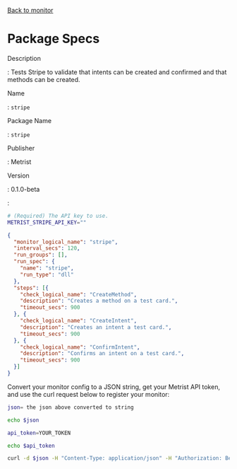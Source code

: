 [Back to monitor](stripe.md)

# Package Specs

Description

: Tests Stripe to validate that intents can be created and confirmed and that methods can be created.

Name

: `stripe`

Package Name

: `stripe`

Publisher

: Metrist

Version

: 0.1.0-beta

: &nbsp;


<!--@include: /parts/_3.md-->


```sh
# (Required) The API key to use.
METRIST_STRIPE_API_KEY=""
```

<!--@include: /parts/tips_env-vars.md -->


<!--@include: /parts/_4.md-->


```json
{
  "monitor_logical_name": "stripe",
  "interval_secs": 120,
  "run_groups": [],
  "run_spec": {
    "name": "stripe",
    "run_type": "dll"
  },
  "steps": [{
    "check_logical_name": "CreateMethod",
    "description": "Creates a method on a test card.",
    "timeout_secs": 900
  }, {
    "check_logical_name": "CreateIntent",
    "description": "Creates an intent a test card.",
    "timeout_secs": 900
  }, {
    "check_logical_name": "ConfirmIntent",
    "description": "Confirms an intent on a test card.",
    "timeout_secs": 900
  }]
}
```




Convert your monitor config to a JSON string, get your Metrist API token, and use the curl request below to register your monitor:

```sh
json= the json above converted to string

echo $json

api_token=YOUR_TOKEN

echo $api_token

curl -d $json -H "Content-Type: application/json" -H "Authorization: Bearer $api_token" 'https://app.metrist.io/api/v0/monitor-config'

```

<!--@include: /parts/tips_api.md-->


<!--@include: /parts/_5.md-->


<!--@include: /parts/result.md-->